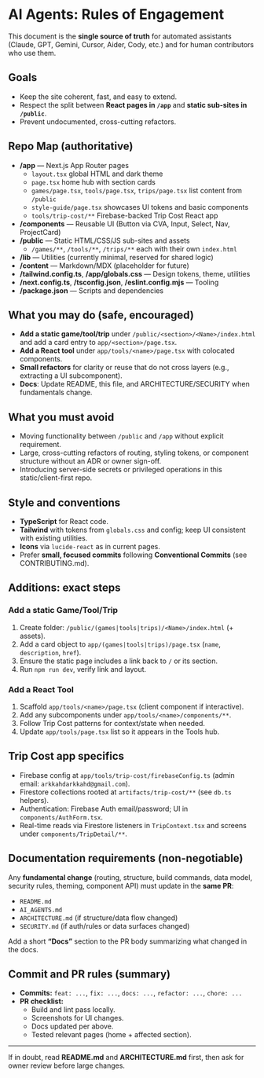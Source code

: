 # AI Agents: Rules of Engagement

This document is the **single source of truth** for automated assistants (Claude, GPT, Gemini, Cursor, Aider, Cody, etc.) and for human contributors who use them.

## Goals
- Keep the site coherent, fast, and easy to extend.
- Respect the split between **React pages in `/app`** and **static sub-sites in `/public`**.
- Prevent undocumented, cross-cutting refactors.

## Repo Map (authoritative)
- **/app** — Next.js App Router pages
  - `layout.tsx` global HTML and dark theme
  - `page.tsx` home hub with section cards
  - `games/page.tsx`, `tools/page.tsx`, `trips/page.tsx` list content from `/public`
  - `style-guide/page.tsx` showcases UI tokens and basic components
  - `tools/trip-cost/**` Firebase-backed Trip Cost React app
- **/components** — Reusable UI (Button via CVA, Input, Select, Nav, ProjectCard)
- **/public** — Static HTML/CSS/JS sub-sites and assets
  - `/games/**`, `/tools/**`, `/trips/**` each with their own `index.html`
- **/lib** — Utilities (currently minimal, reserved for shared logic)
- **/content** — Markdown/MDX (placeholder for future)
- **/tailwind.config.ts**, **/app/globals.css** — Design tokens, theme, utilities
- **/next.config.ts**, **/tsconfig.json**, **/eslint.config.mjs** — Tooling
- **/package.json** — Scripts and dependencies

## What you may do (safe, encouraged)
- **Add a static game/tool/trip** under `/public/<section>/<Name>/index.html` and add a card entry to `app/<section>/page.tsx`.
- **Add a React tool** under `app/tools/<name>/page.tsx` with colocated components.
- **Small refactors** for clarity or reuse that do not cross layers (e.g., extracting a UI subcomponent).
- **Docs**: Update README, this file, and ARCHITECTURE/SECURITY when fundamentals change.

## What you must avoid
- Moving functionality between `/public` and `/app` without explicit requirement.
- Large, cross-cutting refactors of routing, styling tokens, or component structure without an ADR or owner sign-off.
- Introducing server-side secrets or privileged operations in this static/client-first repo.

## Style and conventions
- **TypeScript** for React code.
- **Tailwind** with tokens from `globals.css` and config; keep UI consistent with existing utilities.
- **Icons** via `lucide-react` as in current pages.
- Prefer **small, focused commits** following **Conventional Commits** (see CONTRIBUTING.md).

## Additions: exact steps
### Add a static Game/Tool/Trip
1. Create folder: `/public/(games|tools|trips)/<Name>/index.html` (+ assets).
2. Add a card object to `app/(games|tools|trips)/page.tsx` (`name`, `description`, `href`).
3. Ensure the static page includes a link back to `/` or its section.
4. Run `npm run dev`, verify link and layout.

### Add a React Tool
1. Scaffold `app/tools/<name>/page.tsx` (client component if interactive).
2. Add any subcomponents under `app/tools/<name>/components/**`.
3. Follow Trip Cost patterns for context/state when needed.
4. Update `app/tools/page.tsx` list so it appears in the Tools hub.

## Trip Cost app specifics
- Firebase config at `app/tools/trip-cost/firebaseConfig.ts` (admin email: `arkkahdarkkahd@gmail.com`).
- Firestore collections rooted at `artifacts/trip-cost/**` (see `db.ts` helpers).
- Authentication: Firebase Auth email/password; UI in `components/AuthForm.tsx`.
- Real-time reads via Firestore listeners in `TripContext.tsx` and screens under `components/TripDetail/**`.

## Documentation requirements (non-negotiable)
Any **fundamental change** (routing, structure, build commands, data model, security rules, theming, component API) must update in the **same PR**:
- `README.md`
- `AI_AGENTS.md`
- `ARCHITECTURE.md` (if structure/data flow changed)
- `SECURITY.md` (if auth/rules or data surfaces changed)

Add a short **“Docs”** section to the PR body summarizing what changed in the docs.

## Commit and PR rules (summary)
- **Commits:** `feat: ...`, `fix: ...`, `docs: ...`, `refactor: ...`, `chore: ...`
- **PR checklist:**
  - Build and lint pass locally.
  - Screenshots for UI changes.
  - Docs updated per above.
  - Tested relevant pages (home + affected section).

---

If in doubt, read **README.md** and **ARCHITECTURE.md** first, then ask for owner review before large changes.
